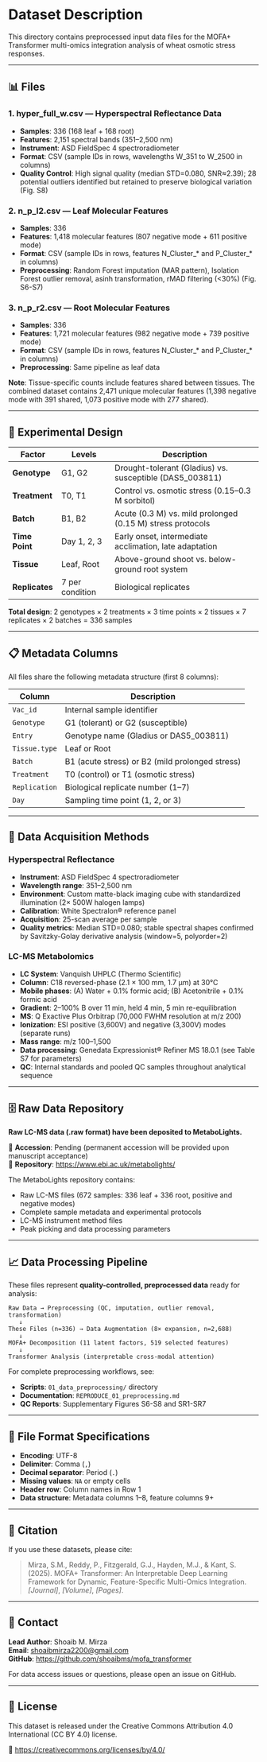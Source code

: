# Dataset Description

This directory contains preprocessed input data files for the MOFA+ Transformer multi-omics integration analysis of wheat osmotic stress responses.

---

## 📊 Files

### 1. **hyper_full_w.csv** — Hyperspectral Reflectance Data
- **Samples**: 336 (168 leaf + 168 root)
- **Features**: 2,151 spectral bands (351–2,500 nm)
- **Instrument**: ASD FieldSpec 4 spectroradiometer
- **Format**: CSV (sample IDs in rows, wavelengths W_351 to W_2500 in columns)
- **Quality Control**: High signal quality (median STD=0.080, SNR≈2.39); 28 potential outliers identified but retained to preserve biological variation (Fig. S8)

### 2. **n_p_l2.csv** — Leaf Molecular Features
- **Samples**: 336
- **Features**: 1,418 molecular features (807 negative mode + 611 positive mode)
- **Format**: CSV (sample IDs in rows, features N_Cluster_* and P_Cluster_* in columns)
- **Preprocessing**: Random Forest imputation (MAR pattern), Isolation Forest outlier removal, asinh transformation, rMAD filtering (<30%) (Fig. S6-S7)

### 3. **n_p_r2.csv** — Root Molecular Features
- **Samples**: 336
- **Features**: 1,721 molecular features (982 negative mode + 739 positive mode)
- **Format**: CSV (sample IDs in rows, features N_Cluster_* and P_Cluster_* in columns)
- **Preprocessing**: Same pipeline as leaf data

**Note**: Tissue-specific counts include features shared between tissues. The combined dataset contains 2,471 unique molecular features (1,398 negative mode with 391 shared, 1,073 positive mode with 277 shared).

---

## 🧬 Experimental Design

| Factor | Levels | Description |
|--------|--------|-------------|
| **Genotype** | G1, G2 | Drought-tolerant (Gladius) vs. susceptible (DAS5_003811) |
| **Treatment** | T0, T1 | Control vs. osmotic stress (0.15–0.3 M sorbitol) |
| **Batch** | B1, B2 | Acute (0.3 M) vs. mild prolonged (0.15 M) stress protocols |
| **Time Point** | Day 1, 2, 3 | Early onset, intermediate acclimation, late adaptation |
| **Tissue** | Leaf, Root | Above-ground shoot vs. below-ground root system |
| **Replicates** | 7 per condition | Biological replicates |

**Total design**: 2 genotypes × 2 treatments × 3 time points × 2 tissues × 7 replicates × 2 batches = 336 samples

---

## 📋 Metadata Columns

All files share the following metadata structure (first 8 columns):

| Column | Description |
|--------|-------------|
| `Vac_id` | Internal sample identifier |
| `Genotype` | G1 (tolerant) or G2 (susceptible) |
| `Entry` | Genotype name (Gladius or DAS5_003811) |
| `Tissue.type` | Leaf or Root |
| `Batch` | B1 (acute stress) or B2 (mild prolonged stress) |
| `Treatment` | T0 (control) or T1 (osmotic stress) |
| `Replication` | Biological replicate number (1–7) |
| `Day` | Sampling time point (1, 2, or 3) |

---

## 🔬 Data Acquisition Methods

### Hyperspectral Reflectance
- **Instrument**: ASD FieldSpec 4 spectroradiometer
- **Wavelength range**: 351–2,500 nm
- **Environment**: Custom matte-black imaging cube with standardized illumination (2× 500W halogen lamps)
- **Calibration**: White Spectralon® reference panel
- **Acquisition**: 25-scan average per sample
- **Quality metrics**: Median STD=0.080; stable spectral shapes confirmed by Savitzky-Golay derivative analysis (window=5, polyorder=2)

### LC-MS Metabolomics
- **LC System**: Vanquish UHPLC (Thermo Scientific)
- **Column**: C18 reversed-phase (2.1 × 100 mm, 1.7 µm) at 30°C
- **Mobile phases**: (A) Water + 0.1% formic acid; (B) Acetonitrile + 0.1% formic acid
- **Gradient**: 2–100% B over 11 min, held 4 min, 5 min re-equilibration
- **MS**: Q Exactive Plus Orbitrap (70,000 FWHM resolution at m/z 200)
- **Ionization**: ESI positive (3,600V) and negative (3,300V) modes (separate runs)
- **Mass range**: m/z 100–1,500
- **Data processing**: Genedata Expressionist® Refiner MS 18.0.1 (see Table S7 for parameters)
- **QC**: Internal standards and pooled QC samples throughout analytical sequence

---

## 🗄️ Raw Data Repository

**Raw LC-MS data (.raw format) have been deposited to MetaboLights.**

📍 **Accession**: Pending (permanent accession will be provided upon manuscript acceptance)  
🔗 **Repository**: https://www.ebi.ac.uk/metabolights/

The MetaboLights repository contains:
- Raw LC-MS files (672 samples: 336 leaf + 336 root, positive and negative modes)
- Complete sample metadata and experimental protocols
- LC-MS instrument method files
- Peak picking and data processing parameters

---

## 📈 Data Processing Pipeline

These files represent **quality-controlled, preprocessed data** ready for analysis:
```
Raw Data → Preprocessing (QC, imputation, outlier removal, transformation)
   ↓
These Files (n=336) → Data Augmentation (8× expansion, n=2,688)
   ↓
MOFA+ Decomposition (11 latent factors, 519 selected features)
   ↓
Transformer Analysis (interpretable cross-modal attention)
```

For complete preprocessing workflows, see:
- **Scripts**: `01_data_preprocessing/` directory
- **Documentation**: `REPRODUCE_01_preprocessing.md`
- **QC Reports**: Supplementary Figures S6-S8 and SR1-SR7

---

## 💾 File Format Specifications

- **Encoding**: UTF-8
- **Delimiter**: Comma (`,`)
- **Decimal separator**: Period (`.`)
- **Missing values**: `NA` or empty cells
- **Header row**: Column names in Row 1
- **Data structure**: Metadata columns 1–8, feature columns 9+

---

## 📖 Citation

If you use these datasets, please cite:

> Mirza, S.M., Reddy, P., Fitzgerald, G.J., Hayden, M.J., & Kant, S. (2025). MOFA+ Transformer: An Interpretable Deep Learning Framework for Dynamic, Feature-Specific Multi-Omics Integration. *[Journal]*, *[Volume]*, *[Pages]*.

---

## 📧 Contact

**Lead Author**: Shoaib M. Mirza  
**Email**: shoaibmirza2200@gmail.com  
**GitHub**: https://github.com/shoaibms/mofa_transformer

For data access issues or questions, please open an issue on GitHub.

---

## 📄 License

This dataset is released under the Creative Commons Attribution 4.0 International (CC BY 4.0) license.

🔗 https://creativecommons.org/licenses/by/4.0/
